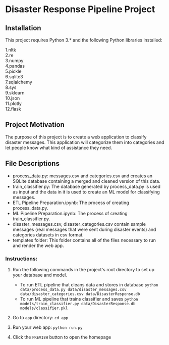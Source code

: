 # Disaster Response Pipeline Project

## Installation <a name="installation"></a>

This project requires Python 3.* and the following Python libraries installed:

1.nltk  
2.re  
3.numpy  
4.pandas  
5.pickle  
6.sqlite3  
7.sqlalchemy  
8.sys  
9.sklearn  
10.json  
11.plotly  
12.flask

## Project Motivation<a name="motivation"></a>

The purpose of this project is to create a web application to classify disaster messages. This application will categorize them into categories and let people know what kind of assistance they need.

## File Descriptions <a name="files"></a>

- process_data.py: messages.csv and categories.csv and creates an SQLite database containing a merged and cleaned version of this data.
- train_classifier.py: The database generated by process_data.py is used as input and the data in it is used to create an ML model for classifying messages.
- ETL Pipeline Preparation.ipynb: The process of creating process_data.py.
- ML Pipeline Preparation.ipynb: The process of creating train_classifier.py.
-  disaster_messages.csv, disaster_categories.csv contain sample messages (real messages that were sent during disaster events) and categories datasets in csv format.
-  templates folder: This folder contains all of the files necessary to run and render the web app.

### Instructions:
1. Run the following commands in the project's root directory to set up your database and model.

    - To run ETL pipeline that cleans data and stores in database
        `python data/process_data.py data/disaster_messages.csv data/disaster_categories.csv data/DisasterResponse.db`
    - To run ML pipeline that trains classifier and saves
        `python models/train_classifier.py data/DisasterResponse.db models/classifier.pkl`

2. Go to `app` directory: `cd app`

3. Run your web app: `python run.py`

4. Click the `PREVIEW` button to open the homepage
